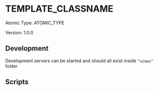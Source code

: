 # TEMPLATE_CLASSNAME

Atomic Type: ATOMIC_TYPE

Version: 1.0.0

## Development 
Development servers can be started and should all exist inside `"views"` folder

## Scripts 
